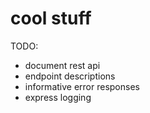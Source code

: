# cool stuff

TODO:
- document rest api
- endpoint descriptions
- informative error responses
- express logging
